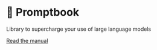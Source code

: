 # 📖 Promptbook

Library to supercharge your use of large language models

[Read the manual](https://github.com/webgptorg/promptbook)
